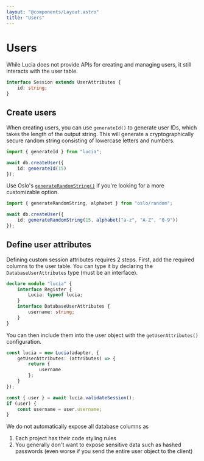 ```yaml
---
layout: "@components/Layout.astro"
title: "Users"
---
```


# Users

While Lucia does not provide APIs for creating and managing users, it still interacts with the user table.

```ts
interface Session extends UserAttributes {
	id: string;
}
```

## Create users

When creating users, you can use `generateId()` to generate user IDs, which takes the length of the output string. This will generate a cryptographically secure random string consisting of lowercase letters and numbers.

```ts
import { generateId } from "lucia";

await db.createUser({
	id: generateId(15)
});
```

Use Oslo's [`generateRandomString()`](https://oslo.js.org/reference/random/generateRandomString) if you're looking for a more customizable option.

```ts
import { generateRandomString, alphabet } from "oslo/random";

await db.createUser({
	id: generateRandomString(15, alphabet("a-z", "A-Z", "0-9"))
});
```

## Define user attributes

Defining custom session attributes requires 2 steps. First, add the required columns to the user table. You can type it by declaring the `DatabaseUserAttributes` type (must be an interface).

```ts
declare module "lucia" {
	interface Register {
		Lucia: typeof lucia;
	}
	interface DatabaseUserAttributes {
		username: string;
	}
}
```

You can then include them into the user object with the `getUserAttributes()` configuration.

```ts
const lucia = new Lucia(adapter, {
	getUserAttributes: (attributes) => {
		return {
			username
		};
	}
});

const { user } = await lucia.validateSession();
if (user) {
	const username = user.username;
}
```

We do not automatically expose all database columns as

1. Each project has their code styling rules
2. You generally don't want to expose sensitive data such as hashed passwords (even worse if you send the entire user object to the client)
